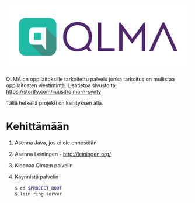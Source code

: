![QLMA logo](https://raw.githubusercontent.com/qlma/media/master/qlma.png)

QLMA on oppilaitoksille tarkoitettu palvelu jonka tarkoitus on mullistaa oppilaitosten viestintintä. Lisätietoa sivustolta: https://storify.com/iiuusit/qlma-n-synty


Tällä hetkellä projekti on kehityksen alla.

# Kehittämään

1. Asenna Java, jos ei ole ennestään
1. Asenna Leiningen - http://leiningen.org/
1. Kloonaa Qlma:n palvelin
1. Käynnistä palvelin

    ```bash
    $ cd $PROJECT_ROOT
    $ lein ring server
    ```

